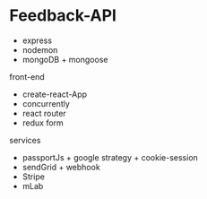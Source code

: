 # Feedback-API

- express
- nodemon
- mongoDB + mongoose

front-end

- create-react-App
- concurrently
- react router
- redux form

services
- passportJs + google strategy + cookie-session
- sendGrid + webhook
- Stripe
- mLab

